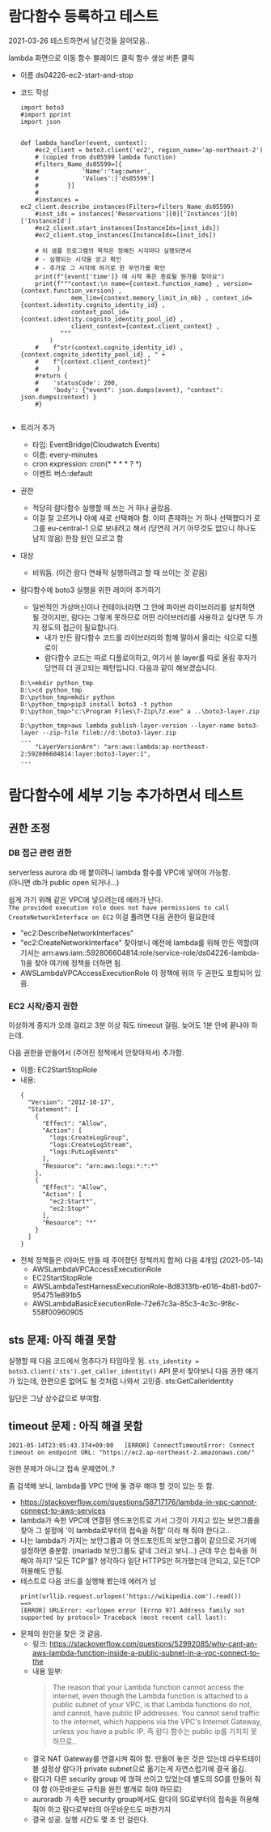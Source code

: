 # 람다함수 등록하고 테스트

2021-03-26 테스트하면서 남긴것들 끌어모음..


lambda 화면으로 이동
함수 블레이드 클릭
함수 생성 버튼 클릭
- 이름 ds04226-ec2-start-and-stop
- 코드 작성
  ```
  import boto3
  #import pprint
  import json
  
  
  def lambda_handler(event, context):
      #ec2_client = boto3.client('ec2', region_name='ap-northeast-2')
      # (copied from ds05599 lambda function)
      #filters_Name_ds05599=[{
      #            'Name':'tag:owner',
      #            'Values':['ds05599']
      #        }]
      #        
      #instances = ec2_client.describe_instances(Filters=filters_Name_ds05599)
      #inst_ids = instances['Reservations'][0]['Instances'][0]['InstanceId']
      #ec2_client.start_instances(InstanceIds=[inst_ids])
      #ec2_client.stop_instances(InstanceIds=[inst_ids])
      
      # 이 샘플 프로그램의 목적은 정해진 시각마다 실행되면서
      # - 실행되는 시각을 얻고 확인
      # - 추가로 그 시각에 하기로 한 무언가를 확인
      print(f"{event['time']} 에 시작 혹은 종료될 뭔가를 찾아요")
      print(f"""context:\n name={context.function_name} , version={context.function_version} , 
                mem_lim={context.memory_limit_in_mb} , context_id={context.identity.cognito_identity_id} ,
                context_pool_id={context.identity.cognito_identity_pool_id} , 
                client_context={context.client_context} , 
             """
          )
      #    f"str(context.cognito_identity_id) , {context.cognito_identity_pool_id} , " + 
      #    f"{context.client_context}"
      #     )
      #return {
      #    'statusCode': 200,
      #    'body': {"event": json.dumps(event), "context": json.dumps(context) }
      #}
  
  
  ```
- 트리거 추가
  * 타입: EventBridge(Cloudwatch Events)
  * 이름: every-minutes
  * cron expression: cron(* * * * ? *)
  * 이벤트 버스:default
- 권한
  * 적당히 람다함수 실행할 때 쓰는 거 하나 골랐음.
  * 이걸 잘 고르거나 아예 새로 선택해야 함. 이미 존재하는 거 하나 선택했다가 
    로그를 eu-central-1 으로 보내려고 해서 (당연히 거기 아무것도 없으니 하나도 남지 않음) 한참 원인 모르고 함
- 대상
  * 비워둠. (이건 람다 연쇄적 실행하려고 할 때 쓰이는 것 같음)
  

- 람다함수에 boto3 실행을 위한 레이어 추가하기
  * 일반적인 가상머신이나 컨테이너라면 그 안에 파이썬 라이브러리를 설치하면 될 것이지만, 람다는 그렇게 못하므로
    어떤 라이브러리를 사용하고 싶다면 두 가지 정도의 접근이 필요합니다.
    - 내가 만든 람다함수 코드를 라이브러리와 함께 말아서 올리는 식으로 디플로이
    - 람다함수 코드는 따로 디플로이하고, 여기서 쓸 layer를 따로 올림
    후자가 당연히 더 권고되는 패턴입니다. 다음과 같이 해보겠습니다.
  ```
  D:\>mkdir python_tmp
  D:\>cd python_tmp
  D:\python_tmp>mkdir python
  D:\python_tmp>pip3 install boto3 -t python
  D:\python_tmp>"c:\Program Files\7-Zip\7z.exe" a ..\boto3-layer.zip .
  D:\python_tmp>aws lambda publish-layer-version --layer-name boto3-layer --zip-file fileb://d:\boto3-layer.zip
  ...
      "LayerVersionArn": "arn:aws:lambda:ap-northeast-2:592806604814:layer:boto3-layer:1",
  ...
  ```
  

# 람다함수에 세부 기능 추가하면서 테스트

## 권한 조정

### DB 접근 관련 권한

serverless aurora db 에 붙이려니 lambda 함수를 VPC에 넣어야 가능함.  
(아니면 db가 public open 되거나...)

쉽게 가기 위해 같은 VPC에 넣으려는데 에러가 난다.  
`The provided execution role does not have permissions to call CreateNetworkInterface on EC2`
이걸 풀려면 다음 권한이 필요한데
- "ec2:DescribeNetworkInterfaces"
- "ec2:CreateNetworkInterface"
찾아보니 예전에 lambda를 위해 만든 역할(여기서는 arn:aws:iam::592806604814:role/service-role/ds04226-lambda-1)을 찾아 여기에 정책을 더하면 됨.
- AWSLambdaVPCAccessExecutionRole
이 정책에 위의 두 권한도 포함되어 있음.

### EC2 시작/중지 권한

이상하게 중지가 오래 걸리고 3분 이상 줘도 timeout 걸림. 늦어도 1분 안에 끝나야 하는데.

다음 권한을 만들어서 (주어진 정책에서 안찾아져서) 추가함.
- 이름: EC2StartStopRole
- 내용:
  ```
  {
    "Version": "2012-10-17",
    "Statement": [
      {
        "Effect": "Allow",
        "Action": [
          "logs:CreateLogGroup",
          "logs:CreateLogStream",
          "logs:PutLogEvents"
        ],
        "Resource": "arn:aws:logs:*:*:*"
      },
      {
        "Effect": "Allow",
        "Action": [
          "ec2:Start*",
          "ec2:Stop*"
        ],
        "Resource": "*"
      }
    ]
  }
  ```
- 전체 정책들은 (아마도 만들 때 주어졌던 정책까지 합쳐) 다음 4개임 (2021-05-14)
  * AWSLambdaVPCAccessExecutionRole
  * EC2StartStopRole
  * AWSLambdaTestHarnessExecutionRole-8d8313fb-e016-4b81-bd07-954751e891b5
  * AWSLambdaBasicExecutionRole-72e67c3a-85c3-4c3c-9f8c-558f00960905


## sts 문제: 아직 해결 못함

실행할 때 다음 코드에서 멈추다가 타임아웃 됨.
```sts_identity = boto3.client('sts').get_caller_identity()```
API 문서 찾아보니 다음 권한 얘기가 있는데, 한편으론 없어도 될 것처럼 나와서 고민중.
sts:GetCallerIdentity

일단은 그냥 상수값으로 부여함.


## timeout 문제 : 아직 해결 못함

```
2021-05-14T23:05:43.374+09:00	[ERROR] ConnectTimeoutError: Connect timeout on endpoint URL: "https://ec2.ap-northeast-2.amazonaws.com/"
```
권한 문제가 아니고 접속 문제였어..?

좀 검색해 보니, lambda를 VPC 안에 둘 경우 해야 할 것이 있는 듯 함.
* https://stackoverflow.com/questions/58717176/lambda-in-vpc-cannot-connect-to-aws-services
* lambda가 속한 VPC에 연결된 엔드포인트로 가서 그것이 가지고 있는 보안그룹을 찾아 그 설정에 '이 lambda로부터의 접속을 허함' 이라 해 줘야 한다고..
* 나는 lambda가 가지는 보안그룹과 이 엔드포인트의 보안그룹이 같으므로 거기에 설정하면 충분함. (mariadb 보안그룹도 같네 그러고 보니...)
  근데 무슨 접속을 허해야 하지? '모든 TCP'를? 생각하다 일단 HTTPS만 허가했는데 안되고, 모든TCP 허용해도 안됨.
* 테스트로 다음 코드를 실행해 봤는데 에러가 남
  ```
  print(urllib.request.urlopen('https://wikipedia.com').read())
  ==>
  [ERROR] URLError: <urlopen error [Errno 97] Address family not supported by protocol> Traceback (most recent call last):
  ```
* 문제의 원인을 찾은 것 같음. 
  - 링크: https://stackoverflow.com/questions/52992085/why-cant-an-aws-lambda-function-inside-a-public-subnet-in-a-vpc-connect-to-the
  - 내용 일부:
    > The reason that your Lambda function cannot access the internet, even though the Lambda function is attached to a public subnet of your VPC, 
    > is that Lambda functions do not, and cannot, have public IP addresses. You cannot send traffic to the internet, 
    > which happens via the VPC's Internet Gateway, unless you have a public IP.
    > 즉 람다 함수는 public ip를 가지지 못하므로..
  - 결국 NAT Gateway를 연결시켜 줘야 함. 만들어 놓은 것은 있는데 라우트테이블 설정상 
    람다가 private subnet으로 옮기는게 자연스럽기에 결국 옮김.
  - 람다가 다른 security group 에 얹혀 쓰이고 있었는데 별도의 SG를 만들어 줘야 함 (아웃바운드 규칙을 완전 별개로 줘야 하므로)
  - auroradb 가 속한 security group에서도 람다의 SG로부터의 접속을 허용해 줘야 하고 람다로부터의 아웃바운드도 마찬가지
  - 결국 성공. 실행 시간도 몇 초 안 걸린다.







